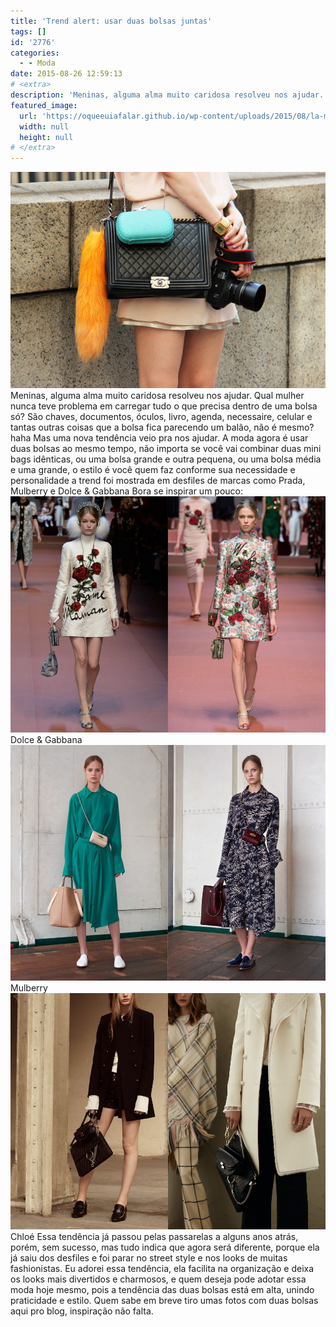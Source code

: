 ```yaml
---
title: 'Trend alert: usar duas bolsas juntas'
tags: []
id: '2776'
categories:
  - - Moda
date: 2015-08-26 12:59:13
# <extra>
description: 'Meninas, alguma alma muito caridosa resolveu nos ajudar. Qual mulher nunca teve problema em carregar tudo o que precisa dentro de uma bolsa só? São chaves, documentos, óculos, livro, agenda, necessaire, celular e tantas outras coisas que a bolsa fica parecendo um balão, não é mesmo? haha Mas uma nova tendência veio pra nos ajudar. A moda agora é usar duas bolsas ao mesmo tempo, não importa se você vai combinar duas mini bags idênticas, ou uma bolsa grande e outra pequena, ou uma bolsa média e uma grande, o estilo é você quem faz conforme sua necessidade e personalidade a trend foi mostrada em desfiles de marcas como Prada, Mulberry e Dolce &amp; Gabbana Bora se inspirar um pouco: Essa tendência já passou pelas passarelas a alguns anos atrás, porém, sem sucesso, mas tudo indica que agora será diferente, &hellip;'
featured_image: 
  url: 'https://oqueeuiafalar.github.io/wp-content/uploads/2015/08/la-modella-mafia-model-street-style-at-Spring-2013-fashion-week-Chanel-Boy-bag-photographed-by-Tommy-Ton-via-style-2.jpg'
  width: null
  height: null
# </extra>
---
```


[![trend alert: duas bolsas juntas no mesmo look](/wp-content/uploads/2015/08/la-modella-mafia-model-street-style-at-Spring-2013-fashion-week-Chanel-Boy-bag-photographed-by-Tommy-Ton-via-style-2.jpg)](/wp-content/uploads/2015/08/la-modella-mafia-model-street-style-at-Spring-2013-fashion-week-Chanel-Boy-bag-photographed-by-Tommy-Ton-via-style-2.jpg) Meninas, alguma alma muito caridosa resolveu nos ajudar. Qual mulher nunca teve problema em carregar tudo o que precisa dentro de uma bolsa só? São chaves, documentos, óculos, livro, agenda, necessaire, celular e tantas outras coisas que a bolsa fica parecendo um balão, não é mesmo? haha Mas uma nova tendência veio pra nos ajudar. A moda agora é usar duas bolsas ao mesmo tempo, não importa se você vai combinar duas mini bags idênticas, ou uma bolsa grande e outra pequena, ou uma bolsa média e uma grande, o estilo é você quem faz conforme sua necessidade e personalidade a trend foi mostrada em desfiles de marcas como Prada, Mulberry e Dolce & Gabbana  Bora se inspirar um pouco: [![dolce e gabbana inverno 2016](/wp-content/uploads/2015/08/dolce-e-gabbana.jpg)](/wp-content/uploads/2015/08/dolce-e-gabbana.jpg) Dolce & Gabbana [![mulberry resort 2016](/wp-content/uploads/2015/08/Mulberry.jpg)](/wp-content/uploads/2015/08/Mulberry.jpg) Mulberry [![chloé resort 2016](/wp-content/uploads/2015/08/chloe.jpg)](/wp-content/uploads/2015/08/chloe.jpg) Chloé Essa tendência já passou pelas passarelas a alguns anos atrás, porém, sem sucesso, mas tudo indica que agora será diferente, porque ela já saiu dos desfiles e foi parar no street style e nos looks de muitas fashionistas. Eu adorei essa tendência, ela facilita na organização e deixa os looks mais divertidos e charmosos, e quem deseja pode adotar essa moda hoje mesmo, pois a tendência das duas bolsas está em alta, unindo praticidade e estilo. Quem sabe em breve tiro umas fotos com duas bolsas aqui pro blog, inspiração não falta.
